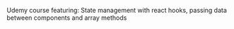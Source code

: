 Udemy course featuring: State management with react hooks, passing data between components and array methods
